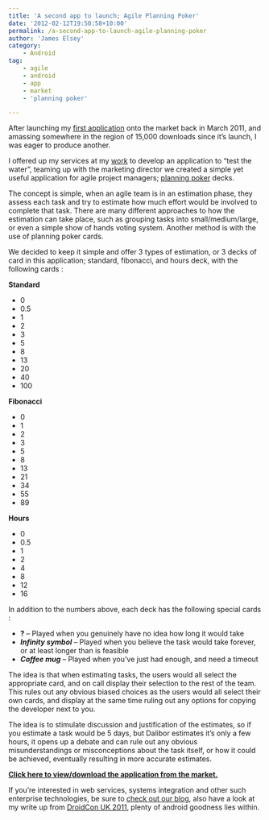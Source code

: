 ```yaml
---
title: 'A second app to launch; Agile Planning Poker'
date: '2012-02-12T19:50:58+10:00'
permalink: /a-second-app-to-launch-agile-planning-poker
author: 'James Elsey'
category:
    - Android
tag:
    - agile
    - android
    - app
    - market
    - 'planning poker'

---
```

After launching my [first application](https://market.android.com/details?id=com.jameselsey.apps.androidsam) onto the market back in March 2011, and amassing somewhere in the region of 15,000 downloads since it’s launch, I was eager to produce another.

I offered up my services at my [work](http://www.smart421.com) to develop an application to “test the water”, teaming up with the marketing director we created a simple yet useful application for agile project managers; [planning poker](http://en.wikipedia.org/wiki/Planning_poker) decks.

The concept is simple, when an agile team is in an estimation phase, they assess each task and try to estimate how much effort would be involved to complete that task. There are many different approaches to how the estimation can take place, such as grouping tasks into small/medium/large, or even a simple show of hands voting system. Another method is with the use of planning poker cards.

We decided to keep it simple and offer 3 types of estimation, or 3 decks of card in this application; standard, fibonacci, and hours deck, with the following cards :

**Standard**

- 0
- 0.5
- 1
- 2
- 3
- 5
- 8
- 13
- 20
- 40
- 100

**Fibonacci**

- 0
- 1
- 2
- 3
- 5
- 8
- 13
- 21
- 34
- 55
- 89

**Hours**

- 0
- 0.5
- 1
- 2
- 4
- 8
- 12
- 16

In addition to the numbers above, each deck has the following special cards :

- **?** – Played when you genuinely have no idea how long it would take
- ***Infinity symbol** –* Played when you believe the task would take forever, or at least longer than is feasible
- ***Coffee mug** –* Played when you’ve just had enough, and need a timeout

The idea is that when estimating tasks, the users would all select the appropriate card, and on call display their selection to the rest of the team. This rules out any obvious biased choices as the users would all select their own cards, and display at the same time ruling out any options for copying the developer next to you.

The idea is to stimulate discussion and justification of the estimates, so if you estimate a task would be 5 days, but Dalibor estimates it’s only a few hours, it opens up a debate and can rule out any obvious misunderstandings or misconceptions about the task itself, or how it could be achieved, eventually resulting in more accurate estimates.

**[Click here to view/download the application from the market.](https://market.android.com/details?id=com.jameselsey.apps.androidsam)**

If you’re interested in web services, systems integration and other such enterprise technologies, be sure to [check out our blog](http://smart421.wordpress.com/), also have a look at my write up from [DroidCon UK 2011](http://smart421.wordpress.com/2011/11/22/droidcon-uk-2011-two-smarties-and-a-whole-bunch-of-freebies/), plenty of android goodness lies within.